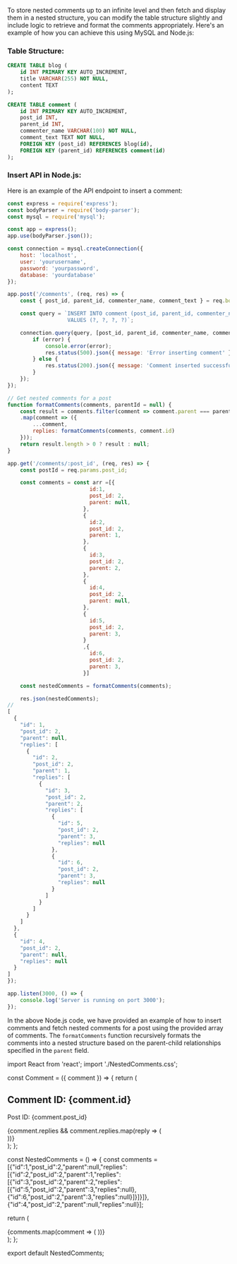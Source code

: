 To store nested comments up to an infinite level and then fetch and display them in a nested structure, you can modify the table structure slightly and include logic to retrieve and format the comments appropriately. Here's an example of how you can achieve this using MySQL and Node.js:

### Table Structure:

```sql
CREATE TABLE blog (
    id INT PRIMARY KEY AUTO_INCREMENT,
    title VARCHAR(255) NOT NULL,
    content TEXT
);

CREATE TABLE comment (
    id INT PRIMARY KEY AUTO_INCREMENT,
    post_id INT,
    parent_id INT,
    commenter_name VARCHAR(100) NOT NULL,
    comment_text TEXT NOT NULL,
    FOREIGN KEY (post_id) REFERENCES blog(id),
    FOREIGN KEY (parent_id) REFERENCES comment(id)
);
```

### Insert API in Node.js:

Here is an example of the API endpoint to insert a comment:

```javascript
const express = require('express');
const bodyParser = require('body-parser');
const mysql = require('mysql');

const app = express();
app.use(bodyParser.json());

const connection = mysql.createConnection({
    host: 'localhost',
    user: 'yourusername',
    password: 'yourpassword',
    database: 'yourdatabase'
});

app.post('/comments', (req, res) => {
    const { post_id, parent_id, commenter_name, comment_text } = req.body;

    const query = `INSERT INTO comment (post_id, parent_id, commenter_name, comment_text) 
                   VALUES (?, ?, ?, ?)`;

    connection.query(query, [post_id, parent_id, commenter_name, comment_text], (error, results) => {
        if (error) {
            console.error(error);
            res.status(500).json({ message: 'Error inserting comment' });
        } else {
            res.status(200).json({ message: 'Comment inserted successfully' });
        }
    });
});

// Get nested comments for a post
function formatComments(comments, parentId = null) {
    const result = comments.filter(comment => comment.parent === parentId)
    .map(comment => ({
        ...comment,
        replies: formatComments(comments, comment.id)
    }));
    return result.length > 0 ? result : null;
}

app.get('/comments/:post_id', (req, res) => {
    const postId = req.params.post_id;

    const comments = const arr =[{
                          id:1,
                          post_id: 2,
                          parent: null,
                        },
                        {
                          id:2,
                          post_id: 2,
                          parent: 1,
                        },
                        {
                          id:3,
                          post_id: 2,
                          parent: 2,
                        },
                        {
                          id:4,
                          post_id: 2,
                          parent: null,
                        },
                        {
                          id:5,
                          post_id: 2,
                          parent: 3,
                        }
                        ,{
                          id:6,
                          post_id: 2,
                          parent: 3,
                        }]

    const nestedComments = formatComments(comments);

    res.json(nestedComments);
//
[
  {
    "id": 1,
    "post_id": 2,
    "parent": null,
    "replies": [
      {
        "id": 2,
        "post_id": 2,
        "parent": 1,
        "replies": [
          {
            "id": 3,
            "post_id": 2,
            "parent": 2,
            "replies": [
              {
                "id": 5,
                "post_id": 2,
                "parent": 3,
                "replies": null
              },
              {
                "id": 6,
                "post_id": 2,
                "parent": 3,
                "replies": null
              }
            ]
          }
        ]
      }
    ]
  },
  {
    "id": 4,
    "post_id": 2,
    "parent": null,
    "replies": null
  }
]
});

app.listen(3000, () => {
    console.log('Server is running on port 3000');
});
```

In the above Node.js code, we have provided an example of how to insert comments and fetch nested comments for a post using the provided array of comments. The `formatComments` function recursively formats the comments into a nested structure based on the parent-child relationships specified in the `parent` field.


import React from 'react';
import './NestedComments.css';

const Comment = ({ comment }) => {
  return (
    <div className="comment">
      <h2 className="comment-id">Comment ID: {comment.id}</h2>
      <p className="post-id">Post ID: {comment.post_id}</p>
      {comment.replies && comment.replies.map(reply => (
        <div className="reply">
          <Comment key={reply.id} comment={reply} />
        </div>
      ))}
    </div>
  );
};

const NestedComments = () => {
  const comments = [{"id":1,"post_id":2,"parent":null,"replies":[{"id":2,"post_id":2,"parent":1,"replies":[{"id":3,"post_id":2,"parent":2,"replies":[{"id":5,"post_id":2,"parent":3,"replies":null},{"id":6,"post_id":2,"parent":3,"replies":null}]}]}]},{"id":4,"post_id":2,"parent":null,"replies":null}];

  return (
    <div className="comments-container">
      {comments.map(comment => (
        <Comment key={comment.id} comment={comment} />
      ))}
    </div>
  );
};

export default NestedComments;

